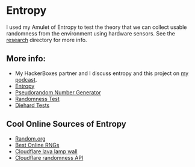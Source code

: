 # Entropy

I used my Amulet of Entropy to test the theory that we can collect usable randomness from the environment using hardware sensors. See the [research](../research/README.md) directory for more info.


## More info:

* My HackerBoxes partner and I discuss entropy and this project on [my podcast](https://podcast.firewallsdontstopdragons.com/2022/07/04/necessary-chaos/).
* [Entropy](https://en.wikipedia.org/wiki/Entropy_(computing))
* [Pseudorandom Number Generator](https://en.wikipedia.org/wiki/Cryptographically-secure_pseudorandom_number_generator)
* [Randomness Test](https://en.wikipedia.org/wiki/Randomness_test)
* [Diehard Tests](https://en.wikipedia.org/wiki/Diehard_tests)


## Cool Online Sources of Entropy

* [Random.org](https://www.random.org)
* [Best Online RNGs](https://www.makeuseof.com/best-online-random-number-generators/)
* [Cloudflare lava lamp wall](https://blog.cloudflare.com/lavarand-in-production-the-nitty-gritty-technical-details/)
* [Cloudflare randomness API](https://csprng.xyz/)